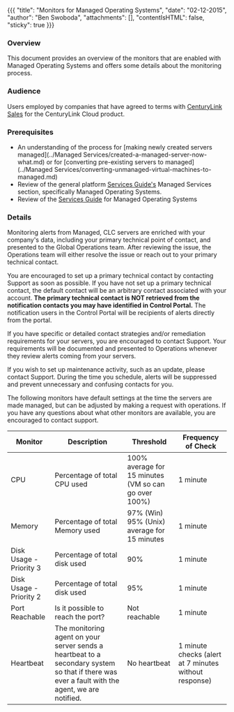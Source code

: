 {{{
  "title": "Monitors for Managed Operating Systems",
  "date": "02-12-2015",
  "author": "Ben Swoboda",
  "attachments": [],
  "contentIsHTML": false,
  "sticky": true
}}}

### Overview
This document provides an overview of the monitors that are enabled with Managed Operating Systems and offers some details about the monitoring process.

### Audience

Users employed by companies that have agreed to terms with [CenturyLink Sales](http://www.centurylink.com/) for the CenturyLink Cloud product.

### Prerequisites
* An understanding of the process for [making newly created servers managed](../Managed Services/created-a-managed-server-now-what.md) or for [converting pre-existing servers to managed](../Managed Services/converting-unmanaged-virtual-machines-to-managed.md)
* Review of the general platform [Services Guide's](https://www.ctl.io/legal/serviceguide/) Managed Services section, specifically Managed Operating Systems.
* Review of the [Services Guide](http://service-guides.centurylink.com/Default.aspx?ReturnUrl=%2fHandlers%2fDownloadPDF.ashx%3fid%3d{55962F17-2DA3-446D-9ED3-67DC3CF30F6F}&id={55962F17-2DA3-446D-9ED3-67DC3CF30F6F) for Managed Operating Systems

### Details

Monitoring alerts from Managed, CLC servers are enriched with your company's data, including your primary technical point of contact, and presented to the Global Operations team. After reviewing the issue, the Operations team will either resolve the issue or reach out to your primary technical contact.

You are encouraged to set up a primary technical contact by contacting Support as soon as possible. If you have not set up a primary technical contact, the default contact will be an arbitrary contact associated with your account. **The primary technical contact is NOT retrieved from the notification contacts you may have identified in Control Portal.** The notification users in the Control Portal will be recipients of alerts directly from the portal.

If you have specific or detailed contact strategies and/or remediation requirements for your servers, you are encouraged to contact Support. Your requirements will be documented and presented to Operations whenever they review alerts coming from your servers.

If you wish to set up maintenance activity, such as an update, please contact Support. During the time you schedule, alerts will be suppressed and prevent unnecessary and confusing contacts for you.

The following monitors have default settings at the time the servers are made managed, but can be adjusted by making a request with operations. If you have any questions about what other monitors are available, you are encouraged to contact support.

**Monitor** | **Description** | **Threshold** | **Frequency of Check**
---- | ---- | ---- | ---
CPU | Percentage of total CPU used | 100% average for 15 minutes (VM so can go over 100%) | 1 minute
Memory | Percentage of total Memory used | 97% (Win) 95% (Unix) average for 15 minutes | 1 minute
Disk Usage - Priority 3 | Percentage of total disk used | 90% | 1 minute
Disk Usage - Priority 2 | Percentage of total disk used | 95% | 1 minute
Port Reachable | Is it possible to reach the port? |Not reachable | 1 minute
Heartbeat | The monitoring agent on your server sends a heartbeat to a secondary system so that if there was ever a fault with the agent, we are notified. | No heartbeat | 1 minute checks (alert at 7 minutes without response)
